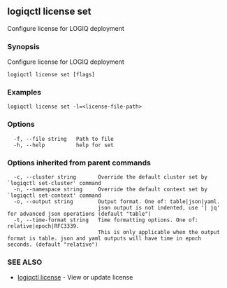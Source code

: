 ## logiqctl license set

Configure license for LOGIQ deployment

### Synopsis

Configure license for LOGIQ deployment

```
logiqctl license set [flags]
```

### Examples

```
logiqctl license set -l=<license-file-path>
```

### Options

```
  -f, --file string   Path to file
  -h, --help          help for set
```

### Options inherited from parent commands

```
  -c, --cluster string       Override the default cluster set by `logiqctl set-cluster' command
  -n, --namespace string     Override the default context set by `logiqctl set-context' command
  -o, --output string        Output format. One of: table|json|yaml. 
                             json output is not indented, use '| jq' for advanced json operations (default "table")
  -t, --time-format string   Time formatting options. One of: relative|epoch|RFC3339. 
                             This is only applicable when the output format is table. json and yaml outputs will have time in epoch seconds. (default "relative")
```

### SEE ALSO

* [logiqctl license](logiqctl_license.md)	 - View or update license

